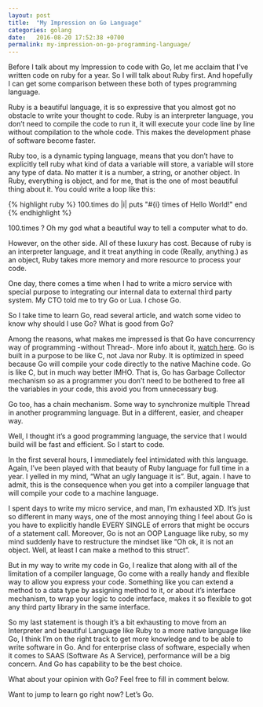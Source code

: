 ```yaml
---
layout: post
title:  "My Impression on Go Language"
categories: golang
date:   2016-08-20 17:52:38 +0700
permalink: my-impression-on-go-programming-language/
---
```


Before I talk about my Impression to code with Go, let me acclaim that I’ve written code on ruby for a year. So I will talk about Ruby first. And hopefully I can get some comparison between these both of types programming language.

Ruby is a beautiful language, it is so expressive that you almost got no obstacle to write your thought to code. Ruby is an interpreter language, you don’t need to compile the code to run it, it will execute your code line by line without compilation to the whole code. This makes the development phase of software become faster.

Ruby too, is a dynamic typing language, means that  you don’t have to explicitly tell ruby what kind of data a variable will store, a variable will store any type of data. No matter it is a number, a string, or another object. In Ruby, everything is object, and for me, that is the one of most beautiful thing about it. You could write a loop like this:

{% highlight ruby %}
100.times do |i|
  puts "#{i} times of Hello World!"
end
{% endhighlight %}

100.times ? Oh my god what a beautiful way to tell a computer what to do.

However, on the other side. All of these luxury has cost. Because of ruby is an interpreter language, and it treat anything in code (Really, anything.) as an object, Ruby takes more memory and more resource to process your code.

One day, there comes a time when I had to write a micro service with special purpose to integrating our internal data to external third party system. My CTO told me to try Go or Lua. I chose Go.

So I take time to learn Go, read several article, and watch some video to know why should I use Go? What is good from Go?

Among the reasons, what makes me impressed is that Go have concurrency way of programming -without Thread-. More info about it, [watch here](https://www.youtube.com/watch?v=f6kdp27TYZs). Go is built in a purpose to be like C, not Java nor Ruby. It is optimized in speed because Go will compile your code directly to the native Machine code. Go is like C, but in much way better IMHO. That is, Go has Garbage Collector mechanism so as a programmer you don’t need to be bothered to free all the variables in your code, this avoid you from unnecessary bug.

Go too, has a chain mechanism. Some way to synchronize multiple Thread in another programming language. But in a different, easier, and cheaper way.

Well, I thought it’s a good programming language, the service that I would build will be fast and efficient. So I start to code.

In the first several hours, I immediately feel intimidated with this language. Again, I’ve been played with that beauty of Ruby language for full time in a year. I yelled in my mind, “What an ugly language it is”. But, again. I have to admit, this is the consequence when you get into a compiler language that will compile your code to a machine language.

I spent days to write my micro service, and man, I’m exhausted XD. It’s just so different in many ways, one of the most annoying thing I feel about Go is you have to explicitly handle EVERY SINGLE of errors that might be occurs of a statement call. Moreover, Go is not an OOP Language like ruby, so my mind suddenly have to restructure the mindset like “Oh ok, it is not an object. Well, at least I can make a method to this struct”.

But in my way to write my code in Go, I realize that along with all of the limitation of a compiler language, Go come with a really handy and flexible way to allow you express your code. Something like you can extend a method to a data type by assigning method to it, or about it’s interface mechanism, to wrap your logic to code interface, makes it so flexible to got any third party library in the same interface.

So my last statement is though it’s a bit exhausting to move from an Interpreter and beautiful Language like Ruby to a more native language like Go, I think I’m on the right track to get more knowledge and to be able to write software in Go. And for enterprise class of software, especially when it comes to SAAS (Software As A Service), performance will be a big concern. And Go has capability to be the best choice.

What about your opinion with Go? Feel free to fill in comment below.

Want to jump to learn go right now? Let’s Go.

